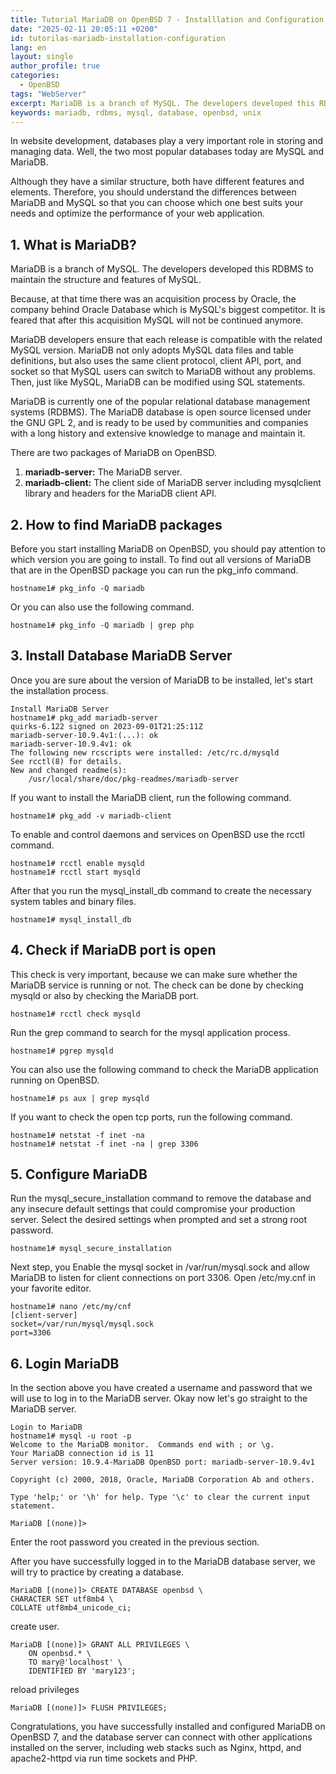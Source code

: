 ```yaml
---
title: Tutorial MariaDB on OpenBSD 7 - Installlation and Configuration
date: "2025-02-11 20:05:11 +0200"
id: tutorilas-mariadb-installation-configuration
lang: en
layout: single
author_profile: true
categories:
  - OpenBSD
tags: "WebServer"
excerpt: MariaDB is a branch of MySQL. The developers developed this RDBMS to maintain the structure and features of MySQL
keywords: mariadb, rdbms, mysql, database, openbsd, unix
---
```


In website development, databases play a very important role in storing and managing data. Well, the two most popular databases today are MySQL and MariaDB.

Although they have a similar structure, both have different features and elements. Therefore, you should understand the differences between MariaDB and MySQL so that you can choose which one best suits your needs and optimize the performance of your web application.

## 1. What is MariaDB?
MariaDB is a branch of MySQL. The developers developed this RDBMS to maintain the structure and features of MySQL.

Because, at that time there was an acquisition process by Oracle, the company behind Oracle Database which is MySQL's biggest competitor. It is feared that after this acquisition MySQL will not be continued anymore.

MariaDB developers ensure that each release is compatible with the related MySQL version. MariaDB not only adopts MySQL data files and table definitions, but also uses the same client protocol, client API, port, and socket so that MySQL users can switch to MariaDB without any problems. Then, just like MySQL, MariaDB can be modified using SQL statements.

MariaDB is currently one of the popular relational database management systems (RDBMS). The MariaDB database is open source licensed under the GNU GPL 2, and is ready to be used by communities and companies with a long history and extensive knowledge to manage and maintain it.

There are two packages of MariaDB on OpenBSD.
1.  **mariadb-server:**  The MariaDB server.
2.  **mariadb-client:**  The client side of MariaDB server including mysqlclient library and headers for the MariaDB client API.

## 2. How to find MariaDB packages
Before you start installing MariaDB on OpenBSD, you should pay attention to which version you are going to install. To find out all versions of MariaDB that are in the OpenBSD package you can run the pkg_info command.

```
hostname1# pkg_info -Q mariadb
```

Or you can also use the following command.

```
hostname1# pkg_info -Q mariadb | grep php
```

## 3. Install Database MariaDB Server
Once you are sure about the version of MariaDB to be installed, let's start the installation process.

```
Install MariaDB Server
hostname1# pkg_add mariadb-server
quirks-6.122 signed on 2023-09-01T21:25:11Z
mariadb-server-10.9.4v1:(...): ok
mariadb-server-10.9.4v1: ok
The following new rcscripts were installed: /etc/rc.d/mysqld
See rcctl(8) for details.
New and changed readme(s):
	/usr/local/share/doc/pkg-readmes/mariadb-server
```

If you want to install the MariaDB client, run the following command.

```
hostname1# pkg_add -v mariadb-client
```

To enable and control daemons and services on OpenBSD use the rcctl command.

```
hostname1# rcctl enable mysqld
hostname1# rcctl start mysqld
```

After that you run the mysql_install_db command to create the necessary system tables and binary files.

```
hostname1# mysql_install_db
```

## 4. Check if MariaDB port is open
This check is very important, because we can make sure whether the MariaDB service is running or not. The check can be done by checking mysqld or also by checking the MariaDB port.

```
hostname1# rcctl check mysqld
```

Run the grep command to search for the mysql application process.

```
hostname1# pgrep mysqld
```

You can also use the following command to check the MariaDB application running on OpenBSD.

```
hostname1# ps aux | grep mysqld
```

If you want to check the open tcp ports, run the following command.

```
hostname1# netstat -f inet -na
hostname1# netstat -f inet -na | grep 3306
```

## 5. Configure MariaDB
Run the mysql_secure_installation command to remove the database and any insecure default settings that could compromise your production server. Select the desired settings when prompted and set a strong root password.

```
hostname1# mysql_secure_installation
```

Next step, you Enable the mysql socket in /var/run/mysql.sock and allow MariaDB to listen for client connections on port 3306. Open /etc/my.cnf in your favorite editor.

```
hostname1# nano /etc/my/cnf
[client-server]
socket=/var/run/mysql/mysql.sock
port=3306
```

## 6. Login MariaDB
In the section above you have created a username and password that we will use to log in to the MariaDB server. Okay now let's go straight to the MariaDB server.

```
Login to MariaDB
hostname1# mysql -u root -p
Welcome to the MariaDB monitor.  Commands end with ; or \g.
Your MariaDB connection id is 11
Server version: 10.9.4-MariaDB OpenBSD port: mariadb-server-10.9.4v1

Copyright (c) 2000, 2018, Oracle, MariaDB Corporation Ab and others.

Type 'help;' or '\h' for help. Type '\c' to clear the current input statement.

MariaDB [(none)]>
```

Enter the root password you created in the previous section.

After you have successfully logged in to the MariaDB database server, we will try to practice by creating a database.

```
MariaDB [(none)]> CREATE DATABASE openbsd \
CHARACTER SET utf8mb4 \
COLLATE utf8mb4_unicode_ci;
```

create user.

```
MariaDB [(none)]> GRANT ALL PRIVILEGES \
    ON openbsd.* \
    TO mary@'localhost' \
    IDENTIFIED BY 'mary123';
```

reload privileges

```
MariaDB [(none)]> FLUSH PRIVILEGES;
```

Congratulations, you have successfully installed and configured MariaDB on OpenBSD 7, and the database server can connect with other applications installed on the server, including web stacks such as Nginx, httpd, and apache2-httpd via run time sockets and PHP.
